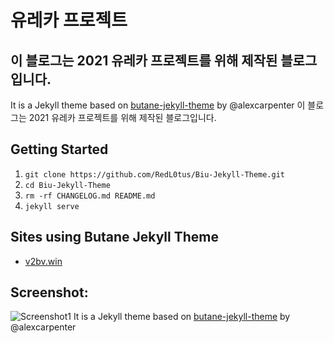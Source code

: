 # 유레카 프로젝트
## 이 블로그는 2021 유레카 프로젝트를 위해 제작된 블로그입니다.
It is a Jekyll theme based on [butane-jekyll-theme](https://github.com/alexcarpenter/butane-jekyll-theme) by @alexcarpenter
이 블로그는 2021 유레카 프로젝트를 위해 제작된 블로그입니다.

## Getting Started
1. `git clone https://github.com/RedL0tus/Biu-Jekyll-Theme.git`
2. `cd Biu-Jekyll-Theme`
3. `rm -rf CHANGELOG.md README.md`
4. `jekyll serve`

## Sites using Butane Jekyll Theme
- [v2bv.win](https://v2bv.win)

## Screenshot:
![Screenshot1](https://img.vim-cn.com/0b/dbf27e6ce44cf17afe049e5420a883bedf53c0.jpg)
It is a Jekyll theme based on [butane-jekyll-theme](https://github.com/alexcarpenter/butane-jekyll-theme) by @alexcarpenter
